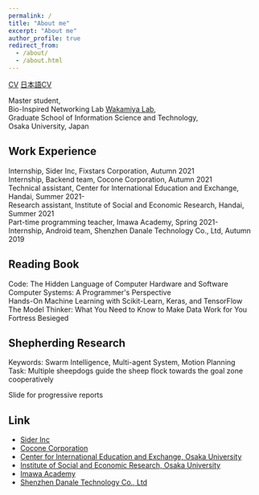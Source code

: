 ```yaml
---
permalink: /
title: "About me"
excerpt: "About me"
author_profile: true
redirect_from: 
  - /about/
  - /about.html
---
```




[CV](/files/vita_AiyiLi.pdf) [日本語CV](/files/vita_AiyiLi_jp.pdf)

Master student,  
Bio-Inspired Networking Lab [Wakamiya Lab](http://www-waka.ics.es.osaka-u.ac.jp/),  
Graduate School of Information Science and Technology,  
Osaka University, Japan

## Work Experience

Internship, Sider Inc, Fixstars Corporation, Autumn 2021  
Internship, Backend team, Cocone Corporation, Autumn 2021  
Technical assistant, Center for lnternational Education and Exchange, Handai, Summer 2021-  
Research assistant, Institute of Social and Economic Research, Handai, Summer 2021  
Part-time programming teacher, Imawa Academy, Spring 2021-  
Internship, Android team, Shenzhen Danale Technology Co., Ltd, Autumn 2019

## Reading Book

Code: The Hidden Language of Computer Hardware and Software  
Computer Systems: A Programmer's Perspective  
Hands-On Machine Learning with Scikit-Learn, Keras, and TensorFlow  
The Model Thinker: What You Need to Know to Make Data Work for You  
Fortress Besieged

## Shepherding Research

Keywords: Swarm Intelligence, Multi-agent System, Motion Planning  
Task: Multiple sheepdogs guide the sheep flock towards the goal zone cooperatively

Slide for progressive reports

<script async class="speakerdeck-embed" data-slide="1" data-id="f3e79a213102427193d7c508bdf77f02" data-ratio="1.33333333333333" src="//speakerdeck.com/assets/embed.js"></script>

<!-- <script async class="speakerdeck-embed" data-slide="1" data-id="fbc8bd68d6934f66842fdd65bead31c4" data-ratio="1.33333333333333" src="//speakerdeck.com/assets/embed.js"></script> -->

<!-- The shepherds (red spots) try to guide the sheep (grey spots) to the goal by selecting and driving target sheep (yellow spots). -->
<!-- ![Shepherding Demo Gif](/files/shepherding_demo.gif){:height="75%" width="75%"} -->

## Link

- [Sider Inc](https://sider.review/)
- [Cocone Corporation](https://www.cocone.co.kr/)
- [Center for lnternational Education and Exchange, Osaka University](https://ciee.osaka-u.ac.jp/en/)
- [Institute of Social and Economic Research, Osaka University](https://www.iser.osaka-u.ac.jp/index-e.html)
- [Imawa Academy](http://www.imawaedu.com/)
- [Shenzhen Danale Technology Co., Ltd](https://intl.danale.com/)